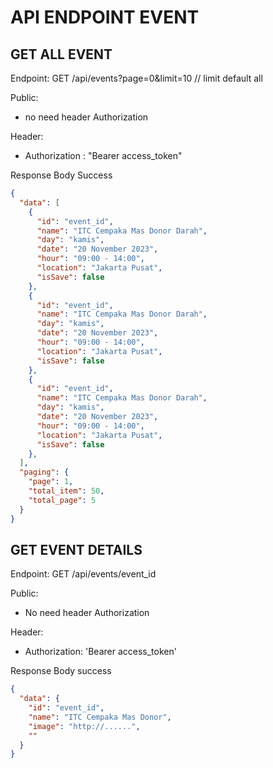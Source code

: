 # API ENDPOINT EVENT

## GET ALL EVENT
Endpoint: GET /api/events?page=0&limit=10 // limit default all

Public: 
- no need header Authorization

Header: 
- Authorization : "Bearer access_token"

Response Body Success
```json
{
  "data": [
    {
      "id": "event_id",
      "name": "ITC Cempaka Mas Donor Darah",
      "day": "kamis",
      "date": "20 November 2023",
      "hour": "09:00 - 14:00",
      "location": "Jakarta Pusat",
      "isSave": false
    },
    {
      "id": "event_id",
      "name": "ITC Cempaka Mas Donor Darah",
      "day": "kamis",
      "date": "20 November 2023",
      "hour": "09:00 - 14:00",
      "location": "Jakarta Pusat",
      "isSave": false
    },
    {
      "id": "event_id",
      "name": "ITC Cempaka Mas Donor Darah",
      "day": "kamis",
      "date": "20 November 2023",
      "hour": "09:00 - 14:00",
      "location": "Jakarta Pusat",
      "isSave": false
    },
  ],
  "paging": {
    "page": 1,
    "total_item": 50,
    "total_page": 5
  }
}
```



## GET EVENT DETAILS
Endpoint: GET /api/events/event_id

Public:
- No need header Authorization 

Header:
- Authorization: 'Bearer access_token'

Response Body success
```json
{
  "data": {
    "id": "event_id",
    "name": "ITC Cempaka Mas Donor",
    "image": "http://......",
    ""
  }
}
```

